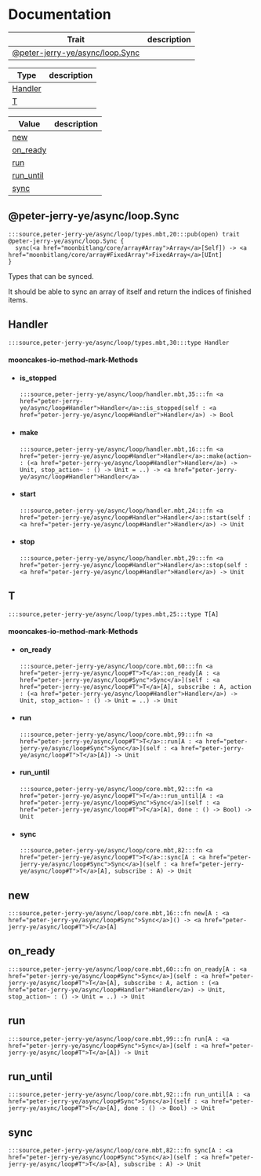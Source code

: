 # Documentation
|Trait|description|
|---|---|
|[@peter-jerry-ye/async/loop.Sync](#@peter-jerry-ye/async/loop.Sync)||

|Type|description|
|---|---|
|[Handler](#Handler)||
|[T](#T)||

|Value|description|
|---|---|
|[new](#new)||
|[on\_ready](#on_ready)||
|[run](#run)||
|[run\_until](#run_until)||
|[sync](#sync)||

## @peter-jerry-ye/async/loop.Sync

```moonbit
:::source,peter-jerry-ye/async/loop/types.mbt,20:::pub(open) trait @peter-jerry-ye/async/loop.Sync {
  sync(<a href="moonbitlang/core/array#Array">Array</a>[Self]) -> <a href="moonbitlang/core/array#FixedArray">FixedArray</a>[UInt]
}
```

 Types that can be synced.
 
 It should be able to sync an array of itself
and return the indices of finished items.

## Handler

```moonbit
:::source,peter-jerry-ye/async/loop/types.mbt,30:::type Handler
```


#### mooncakes-io-method-mark-Methods
- #### is\_stopped
  ```moonbit
  :::source,peter-jerry-ye/async/loop/handler.mbt,35:::fn <a href="peter-jerry-ye/async/loop#Handler">Handler</a>::is_stopped(self : <a href="peter-jerry-ye/async/loop#Handler">Handler</a>) -> Bool
  ```
  > 
- #### make
  ```moonbit
  :::source,peter-jerry-ye/async/loop/handler.mbt,16:::fn <a href="peter-jerry-ye/async/loop#Handler">Handler</a>::make(action~ : (<a href="peter-jerry-ye/async/loop#Handler">Handler</a>) -> Unit, stop_action~ : () -> Unit = ..) -> <a href="peter-jerry-ye/async/loop#Handler">Handler</a>
  ```
  > 
- #### start
  ```moonbit
  :::source,peter-jerry-ye/async/loop/handler.mbt,24:::fn <a href="peter-jerry-ye/async/loop#Handler">Handler</a>::start(self : <a href="peter-jerry-ye/async/loop#Handler">Handler</a>) -> Unit
  ```
  > 
- #### stop
  ```moonbit
  :::source,peter-jerry-ye/async/loop/handler.mbt,29:::fn <a href="peter-jerry-ye/async/loop#Handler">Handler</a>::stop(self : <a href="peter-jerry-ye/async/loop#Handler">Handler</a>) -> Unit
  ```
  > 

## T

```moonbit
:::source,peter-jerry-ye/async/loop/types.mbt,25:::type T[A]
```


#### mooncakes-io-method-mark-Methods
- #### on\_ready
  ```moonbit
  :::source,peter-jerry-ye/async/loop/core.mbt,60:::fn <a href="peter-jerry-ye/async/loop#T">T</a>::on_ready[A : <a href="peter-jerry-ye/async/loop#Sync">Sync</a>](self : <a href="peter-jerry-ye/async/loop#T">T</a>[A], subscribe : A, action : (<a href="peter-jerry-ye/async/loop#Handler">Handler</a>) -> Unit, stop_action~ : () -> Unit = ..) -> Unit
  ```
  > 
- #### run
  ```moonbit
  :::source,peter-jerry-ye/async/loop/core.mbt,99:::fn <a href="peter-jerry-ye/async/loop#T">T</a>::run[A : <a href="peter-jerry-ye/async/loop#Sync">Sync</a>](self : <a href="peter-jerry-ye/async/loop#T">T</a>[A]) -> Unit
  ```
  > 
- #### run\_until
  ```moonbit
  :::source,peter-jerry-ye/async/loop/core.mbt,92:::fn <a href="peter-jerry-ye/async/loop#T">T</a>::run_until[A : <a href="peter-jerry-ye/async/loop#Sync">Sync</a>](self : <a href="peter-jerry-ye/async/loop#T">T</a>[A], done : () -> Bool) -> Unit
  ```
  > 
- #### sync
  ```moonbit
  :::source,peter-jerry-ye/async/loop/core.mbt,82:::fn <a href="peter-jerry-ye/async/loop#T">T</a>::sync[A : <a href="peter-jerry-ye/async/loop#Sync">Sync</a>](self : <a href="peter-jerry-ye/async/loop#T">T</a>[A], subscribe : A) -> Unit
  ```
  > 

## new

```moonbit
:::source,peter-jerry-ye/async/loop/core.mbt,16:::fn new[A : <a href="peter-jerry-ye/async/loop#Sync">Sync</a>]() -> <a href="peter-jerry-ye/async/loop#T">T</a>[A]
```


## on\_ready

```moonbit
:::source,peter-jerry-ye/async/loop/core.mbt,60:::fn on_ready[A : <a href="peter-jerry-ye/async/loop#Sync">Sync</a>](self : <a href="peter-jerry-ye/async/loop#T">T</a>[A], subscribe : A, action : (<a href="peter-jerry-ye/async/loop#Handler">Handler</a>) -> Unit, stop_action~ : () -> Unit = ..) -> Unit
```


## run

```moonbit
:::source,peter-jerry-ye/async/loop/core.mbt,99:::fn run[A : <a href="peter-jerry-ye/async/loop#Sync">Sync</a>](self : <a href="peter-jerry-ye/async/loop#T">T</a>[A]) -> Unit
```


## run\_until

```moonbit
:::source,peter-jerry-ye/async/loop/core.mbt,92:::fn run_until[A : <a href="peter-jerry-ye/async/loop#Sync">Sync</a>](self : <a href="peter-jerry-ye/async/loop#T">T</a>[A], done : () -> Bool) -> Unit
```


## sync

```moonbit
:::source,peter-jerry-ye/async/loop/core.mbt,82:::fn sync[A : <a href="peter-jerry-ye/async/loop#Sync">Sync</a>](self : <a href="peter-jerry-ye/async/loop#T">T</a>[A], subscribe : A) -> Unit
```

